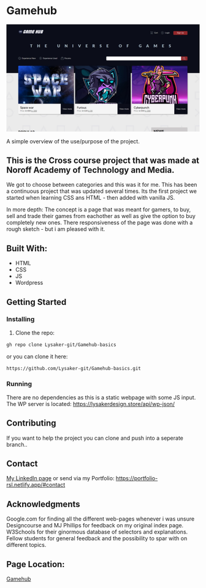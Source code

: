 # Gamehub 

![Image of site](https://raw.githubusercontent.com/Lysaker-git/Gamehub-basics/main/Assets/site-preview.jpg)

A simple overview of the use/purpose of the project.

## This is the Cross course project that was made at Noroff Academy of Technology and Media.
We got to choose between categories and this was it for me. This has been a continuous project that was updated several times. 
Its the first project we started when learning CSS ans HTML - then added with vanilla JS. 

In more depth: 
  The concept is a page that was meant for gamers, to buy, sell and trade their games from eachother as well as give the option to buy completely new ones. 
  There responsiveness of the page was done with a rough sketch - but i am pleased with it. 
  

## Built With:

- HTML
- CSS
- JS
- Wordpress

## Getting Started

### Installing

1. Clone the repo:

```bash
gh repo clone Lysaker-git/Gamehub-basics
```
or you can clone it here: 
```bash
https://github.com/Lysaker-git/Gamehub-basics.git
```

### Running

There are no dependencies as this is a static webpage with some JS input. 
The WP server is located: 
https://lysakerdesign.store/api/wp-json/

## Contributing

If you want to help the project you can clone and push into a seperate branch.. 

## Contact

[My LinkedIn page](https://www.linkedin.com/in/robin-lysaker-36295517b/)
or send via my Portfolio: 
https://portfolio-rsl.netlify.app/#contact

## Acknowledgments

Google.com for finding all the different web-pages
whenever i was unsure
Designcourse and MJ Phillips for feedback on my original
index page.
W3Schools for their ginormous database of selectors and
explanations.
Fellow students for general feedback and the possibility to
spar with on different topics.

## Page Location: 
[Gamehub](peaceful-ritchie-993224.netlify.app/)
